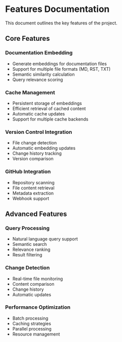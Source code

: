 # Features Documentation

This document outlines the key features of the project.

## Core Features

### Documentation Embedding
- Generate embeddings for documentation files
- Support for multiple file formats (MD, RST, TXT)
- Semantic similarity calculation
- Query relevance scoring

### Cache Management
- Persistent storage of embeddings
- Efficient retrieval of cached content
- Automatic cache updates
- Support for multiple cache backends

### Version Control Integration
- File change detection
- Automatic embedding updates
- Change history tracking
- Version comparison

### GitHub Integration
- Repository scanning
- File content retrieval
- Metadata extraction
- Webhook support

## Advanced Features

### Query Processing
- Natural language query support
- Semantic search
- Relevance ranking
- Result filtering

### Change Detection
- Real-time file monitoring
- Content comparison
- Change history
- Automatic updates

### Performance Optimization
- Batch processing
- Caching strategies
- Parallel processing
- Resource management
